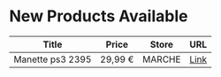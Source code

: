 # New Products Available

| Title | Price | Store | URL |
|---|---|---|---|
| Manette ps3 2395 | 29,99 € | MARCHE | [Link](https://www.cashconverters.be/fr/accessoires-jeux-video/663051-manette-ps3-2395.html) |
